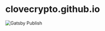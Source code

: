 # clovecrypto.github.io

![Gatsby Publish](https://github.com/clovecrypto/clovecrypto.github.io/workflows/Gatsby%20Publish/badge.svg)

